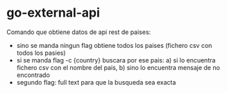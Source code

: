 # go-external-api
Comando que obtiene datos de api rest de paises:

 - sino se manda ningun flag obtiene todos los paises (fichero csv con todos los pasies)
 - si se manda flag -c {country} buscara por ese pais: 
        a) si lo encuentra fichero csv con el nombre del pais,
        b) sino lo encuentra mensaje de no encontrado
- segundo flag: full text para que la busqueda sea exacta


